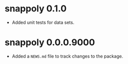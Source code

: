 # snappoly 0.1.0

* Added unit tests for data sets.

# snappoly 0.0.0.9000

* Added a `NEWS.md` file to track changes to the package.
